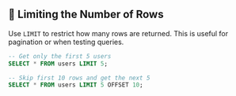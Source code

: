 ## 📏 Limiting the Number of Rows

Use `LIMIT` to restrict how many rows are returned. This is useful for pagination or when testing queries.

```sql
-- Get only the first 5 users
SELECT * FROM users LIMIT 5;

-- Skip first 10 rows and get the next 5
SELECT * FROM users LIMIT 5 OFFSET 10;
```
